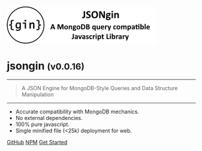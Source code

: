 <!-- _coverpage.md -->

![logo](media/jsongin-banner-large.png)

# jsongin <small>(v0.0.16)</small>

<hr>

> A JSON Engine for MongoDB-Style Queries and Data Structure Manipulation

<hr>

- Accurate compatibility with MongoDB mechanics.
- No external dependencies.
- 100% pure javascript.
- Single minified file (<25k) deployment for web.

[GitHub](https://github.com/liquicode/jsongin)
[NPM](https://www.npmjs.com/package/@liquicode/jsongin)
[Get Started](guides/Library%20Guide.md)


<!-- background image -->
<!-- ![]() -->

<!-- background color -->
<!-- ![color](#cceeff) -->
<!-- ![color](#2980B9) -->

